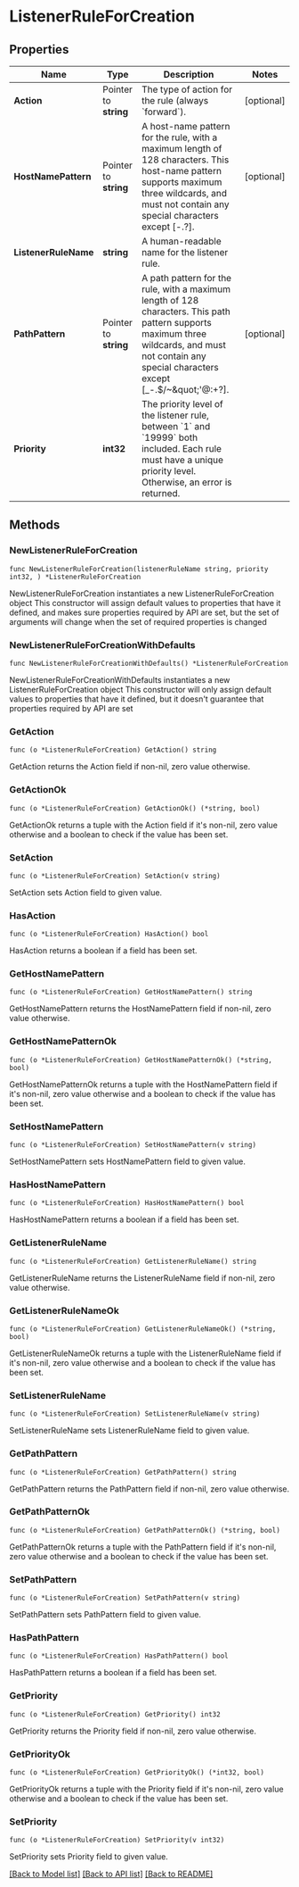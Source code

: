 # ListenerRuleForCreation

## Properties

Name | Type | Description | Notes
------------ | ------------- | ------------- | -------------
**Action** | Pointer to **string** | The type of action for the rule (always &#x60;forward&#x60;). | [optional] 
**HostNamePattern** | Pointer to **string** | A host-name pattern for the rule, with a maximum length of 128 characters. This host-name pattern supports maximum three wildcards, and must not contain any special characters except [-.?].  | [optional] 
**ListenerRuleName** | **string** | A human-readable name for the listener rule. | 
**PathPattern** | Pointer to **string** | A path pattern for the rule, with a maximum length of 128 characters. This path pattern supports maximum three wildcards, and must not contain any special characters except [_-.$/~\&quot;&#39;@:+?]. | [optional] 
**Priority** | **int32** | The priority level of the listener rule, between &#x60;1&#x60; and &#x60;19999&#x60; both included. Each rule must have a unique priority level. Otherwise, an error is returned. | 

## Methods

### NewListenerRuleForCreation

`func NewListenerRuleForCreation(listenerRuleName string, priority int32, ) *ListenerRuleForCreation`

NewListenerRuleForCreation instantiates a new ListenerRuleForCreation object
This constructor will assign default values to properties that have it defined,
and makes sure properties required by API are set, but the set of arguments
will change when the set of required properties is changed

### NewListenerRuleForCreationWithDefaults

`func NewListenerRuleForCreationWithDefaults() *ListenerRuleForCreation`

NewListenerRuleForCreationWithDefaults instantiates a new ListenerRuleForCreation object
This constructor will only assign default values to properties that have it defined,
but it doesn't guarantee that properties required by API are set

### GetAction

`func (o *ListenerRuleForCreation) GetAction() string`

GetAction returns the Action field if non-nil, zero value otherwise.

### GetActionOk

`func (o *ListenerRuleForCreation) GetActionOk() (*string, bool)`

GetActionOk returns a tuple with the Action field if it's non-nil, zero value otherwise
and a boolean to check if the value has been set.

### SetAction

`func (o *ListenerRuleForCreation) SetAction(v string)`

SetAction sets Action field to given value.

### HasAction

`func (o *ListenerRuleForCreation) HasAction() bool`

HasAction returns a boolean if a field has been set.

### GetHostNamePattern

`func (o *ListenerRuleForCreation) GetHostNamePattern() string`

GetHostNamePattern returns the HostNamePattern field if non-nil, zero value otherwise.

### GetHostNamePatternOk

`func (o *ListenerRuleForCreation) GetHostNamePatternOk() (*string, bool)`

GetHostNamePatternOk returns a tuple with the HostNamePattern field if it's non-nil, zero value otherwise
and a boolean to check if the value has been set.

### SetHostNamePattern

`func (o *ListenerRuleForCreation) SetHostNamePattern(v string)`

SetHostNamePattern sets HostNamePattern field to given value.

### HasHostNamePattern

`func (o *ListenerRuleForCreation) HasHostNamePattern() bool`

HasHostNamePattern returns a boolean if a field has been set.

### GetListenerRuleName

`func (o *ListenerRuleForCreation) GetListenerRuleName() string`

GetListenerRuleName returns the ListenerRuleName field if non-nil, zero value otherwise.

### GetListenerRuleNameOk

`func (o *ListenerRuleForCreation) GetListenerRuleNameOk() (*string, bool)`

GetListenerRuleNameOk returns a tuple with the ListenerRuleName field if it's non-nil, zero value otherwise
and a boolean to check if the value has been set.

### SetListenerRuleName

`func (o *ListenerRuleForCreation) SetListenerRuleName(v string)`

SetListenerRuleName sets ListenerRuleName field to given value.


### GetPathPattern

`func (o *ListenerRuleForCreation) GetPathPattern() string`

GetPathPattern returns the PathPattern field if non-nil, zero value otherwise.

### GetPathPatternOk

`func (o *ListenerRuleForCreation) GetPathPatternOk() (*string, bool)`

GetPathPatternOk returns a tuple with the PathPattern field if it's non-nil, zero value otherwise
and a boolean to check if the value has been set.

### SetPathPattern

`func (o *ListenerRuleForCreation) SetPathPattern(v string)`

SetPathPattern sets PathPattern field to given value.

### HasPathPattern

`func (o *ListenerRuleForCreation) HasPathPattern() bool`

HasPathPattern returns a boolean if a field has been set.

### GetPriority

`func (o *ListenerRuleForCreation) GetPriority() int32`

GetPriority returns the Priority field if non-nil, zero value otherwise.

### GetPriorityOk

`func (o *ListenerRuleForCreation) GetPriorityOk() (*int32, bool)`

GetPriorityOk returns a tuple with the Priority field if it's non-nil, zero value otherwise
and a boolean to check if the value has been set.

### SetPriority

`func (o *ListenerRuleForCreation) SetPriority(v int32)`

SetPriority sets Priority field to given value.



[[Back to Model list]](../README.md#documentation-for-models) [[Back to API list]](../README.md#documentation-for-api-endpoints) [[Back to README]](../README.md)


